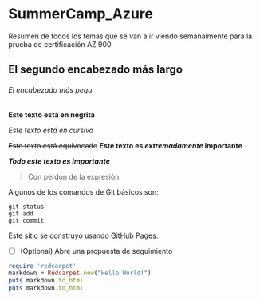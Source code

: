 # SummerCamp_Azure
Resumen de todos los temas que se van a ir viendo semanalmente para la prueba de certificación AZ 900
## El segundo encabezado más largo 
###### El encabezado más pequ

**Este texto está en negrita**

*Este texto está en cursiva*

~~Este texto está equivocado~~
**Este texto es _extremadamente_ importante**

***Todo este texto es importante***

> Con perdón de la expresión


Algunos de los comandos de Git básicos son:
```
git status
git add
git commit
```
Este sitio se construyó usando [GitHub Pages](https://pages.github.com/).
- [ ] \(Optional) Abre una propuesta de seguimiento


```ruby
require 'redcarpet'
markdown = Redcarpet.new("Hello World!")
puts markdown.to_html
puts markdown.to_html
```
